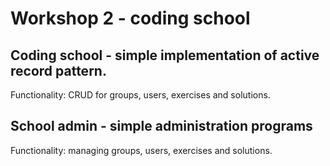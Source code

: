 # Workshop 2 - coding school

## Coding school - simple implementation of active record pattern.

Functionality: CRUD for groups, users, exercises and solutions.

## School admin - simple administration programs

Functionality: managing groups, users, exercises and solutions.